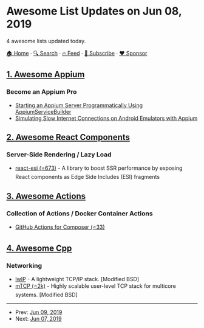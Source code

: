 # Awesome List Updates on Jun 08, 2019

4 awesome lists updated today.

[🏠 Home](/README.md) · [🔍 Search](https://www.trackawesomelist.com/search/) · [🔥 Feed](https://www.trackawesomelist.com/rss.xml) · [📮 Subscribe](https://trackawesomelist.us17.list-manage.com/subscribe?u=d2f0117aa829c83a63ec63c2f&id=36a103854c) · [❤️  Sponsor](https://github.com/sponsors/theowenyoung)



## [1. Awesome Appium](/content/SrinivasanTarget/awesome-appium/README.md)

### Become an Appium Pro

*   [Starting an Appium Server Programmatically Using AppiumServiceBuilder](https://appiumpro.com/editions/71)
*   [Simulating Slow Internet Connections on Android Emulators with Appium](https://appiumpro.com/editions/72)

## [2. Awesome React Components](/content/brillout/awesome-react-components/README.md)

### Server-Side Rendering / Lazy Load

*   [react-esi (⭐673)](https://github.com/dunglas/react-esi) - A library to boost SSR performance by exposing React components as Edge Side Includes (ESI) fragments

## [3. Awesome Actions](/content/sdras/awesome-actions/README.md)

### Collection of Actions / Docker Container Actions

*   [GitHub Actions for Composer (⭐33)](https://github.com/MilesChou/composer-action)

## [4. Awesome Cpp](/content/fffaraz/awesome-cpp/README.md)

### Networking

*   [lwIP](http://savannah.nongnu.org/projects/lwip/) - A lightweight TCP/IP stack. \[Modified BSD]
*   [mTCP (⭐2k)](https://github.com/mtcp-stack/mtcp) - Highly scalable user-level TCP stack for multicore systems. \[Modified BSD]

---

- Prev: [Jun 09, 2019](/content/2019/06/09/README.md)
- Next: [Jun 07, 2019](/content/2019/06/07/README.md)